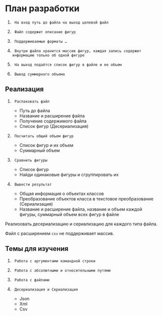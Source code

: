 #       План разработки

1.      На вход путь до файла на выход целевой файл
2.      Файл содержит описание фигур
3.      Поддерживаемые форматы …
4.      Внутри файла хранится массив фигур, каждая запись содержит информацию только об одной фигуре
5.      На выход подаётся список фигур в файле и ее объем
6.      Вывод суммарного объема

##      Реализация

1.      Распаковать файл
	- Путь до файла
	- Название и расширение файла
	- Получение содержимого файла
	- Список фигур (Десериализация)
2.      Посчитать общий объем фигур
	- Список фигур и их объем
	- Суммарный объем
3.      Сравнить фигуры
	- Список фигур
	- Найди одинаковые фигуры и сгруппировать их
4.      Вывести результат
	- Общая информация о объектах классов
	- Преобразование объектов класса в текстовое преобразование (Сериализация)
	- Название и расширение файла, название и объем каждой фигуры, суммарный объем всех фигур в файле

Реализовать десериализацию и сериализацию для каждого типа файла.

Файл с расширением `csv` не поддерживает массив.



## Темы для изучения
 
1.      Работа с аргументами командной строки
2.      Работа с абсолютными и относительными путями
3.      Работа с файлами
4.      Десериализация и Сериализация  
	- Json
	- Xml
	- Csv